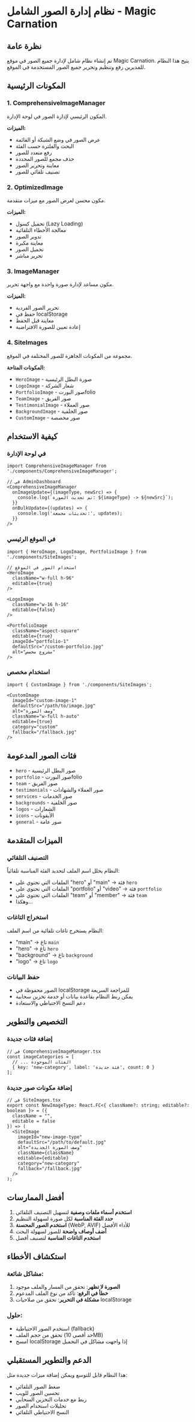# نظام إدارة الصور الشامل - Magic Carnation

## نظرة عامة
تم إنشاء نظام شامل لإدارة جميع الصور في موقع Magic Carnation. يتيح هذا النظام للمديرين رفع وتنظيم وتحرير جميع الصور المستخدمة في الموقع.

## المكونات الرئيسية

### 1. ComprehensiveImageManager
المكون الرئيسي لإدارة الصور في لوحة الإدارة.

**الميزات:**
- عرض الصور في وضع الشبكة أو القائمة
- البحث والفلترة حسب الفئة
- رفع متعدد للصور
- حذف مجمع للصور المحددة
- معاينة وتحرير الصور
- تصنيف تلقائي للصور

### 2. OptimizedImage
مكون محسن لعرض الصور مع ميزات متقدمة.

**الميزات:**
- تحميل كسول (Lazy Loading)
- معالجة الأخطاء التلقائية
- تدوير الصور
- معاينة مكبرة
- تحميل الصور
- تحرير مباشر

### 3. ImageManager
مكون مساعد لإدارة صورة واحدة مع واجهة تحرير.

**الميزات:**
- تحرير الصور الفردية
- حفظ في localStorage
- معاينة قبل الحفظ
- إعادة تعيين للصورة الافتراضية

### 4. SiteImages
مجموعة من المكونات الجاهزة للصور المختلفة في الموقع.

**المكونات المتاحة:**
- `HeroImage` - صورة البطل الرئيسية
- `LogoImage` - شعار الشركة
- `PortfolioImage` - صور البورتfolio
- `TeamImage` - صور الفريق
- `TestimonialImage` - صور العملاء
- `BackgroundImage` - صور الخلفية
- `CustomImage` - صور مخصصة

## كيفية الاستخدام

### في لوحة الإدارة
```tsx
import ComprehensiveImageManager from './components/ComprehensiveImageManager';

// في AdminDashboard
<ComprehensiveImageManager 
  onImageUpdate={(imageType, newSrc) => {
    console.log(`تم تحديث الصورة: ${imageType} -> ${newSrc}`);
  }}
  onBulkUpdate={(updates) => {
    console.log('تحديثات مجمعة:', updates);
  }}
/>
```

### في الموقع الرئيسي
```tsx
import { HeroImage, LogoImage, PortfolioImage } from './components/SiteImages';

// استخدام الصور في الموقع
<HeroImage 
  className="w-full h-96" 
  editable={true} 
/>

<LogoImage 
  className="w-16 h-16" 
  editable={false} 
/>

<PortfolioImage 
  className="aspect-square" 
  editable={true}
  imageId="portfolio-1"
  defaultSrc="/custom-portfolio.jpg"
  alt="مشروع مخصص"
/>
```

### استخدام مخصص
```tsx
import { CustomImage } from './components/SiteImages';

<CustomImage
  imageId="custom-image-1"
  defaultSrc="/path/to/image.jpg"
  alt="وصف الصورة"
  className="w-full h-auto"
  editable={true}
  category="custom"
  fallback="/fallback.jpg"
/>
```

## فئات الصور المدعومة

- `hero` - صور البطل الرئيسية
- `portfolio` - صور البورتfolio
- `team` - صور الفريق
- `testimonials` - صور العملاء والشهادات
- `services` - صور الخدمات
- `backgrounds` - صور الخلفية
- `logos` - الشعارات
- `icons` - الأيقونات
- `general` - صور عامة

## الميزات المتقدمة

### التصنيف التلقائي
النظام يحلل اسم الملف لتحديد الفئة المناسبة تلقائياً:
- الملفات التي تحتوي على "hero" أو "main" → فئة `hero`
- الملفات التي تحتوي على "portfolio" أو "video" → فئة `portfolio`
- الملفات التي تحتوي على "team" أو "member" → فئة `team`
- وهكذا...

### استخراج التاغات
النظام يستخرج تاغات تلقائية من اسم الملف:
- "main" → تاغ `main`
- "hero" → تاغ `hero`
- "background" → تاغ `background`
- "logo" → تاغ `logo`

### حفظ البيانات
- الصور محفوظة في localStorage للمراجعة السريعة
- يمكن ربط النظام بقاعدة بيانات أو خدمة تخزين سحابية
- دعم النسخ الاحتياطي والاستعادة

## التخصيص والتطوير

### إضافة فئات جديدة
```tsx
// في ComprehensiveImageManager.tsx
const imageCategories = [
  // ... الفئات الموجودة
  { key: 'new-category', label: 'فئة جديدة', count: 0 }
];
```

### إضافة مكونات صور جديدة
```tsx
// في SiteImages.tsx
export const NewImageType: React.FC<{ className?: string; editable?: boolean }> = ({ 
  className = "", 
  editable = false 
}) => (
  <SiteImage
    imageId="new-image-type"
    defaultSrc="/path/to/default.jpg"
    alt="وصف الصورة الجديدة"
    className={className}
    editable={editable}
    category="new-category"
    fallback="/fallback.jpg"
  />
);
```

## أفضل الممارسات

1. **استخدم أسماء ملفات وصفية** لتسهيل التصنيف التلقائي
2. **حدد الفئة المناسبة** لكل صورة لسهولة التنظيم
3. **استخدم الصور المحسنة** (WebP, AVIF) للأداء الأفضل
4. **أضف أوصاف واضحة** للصور لسهولة البحث
5. **استخدم التاغات المناسبة** لتصنيف أفضل

## استكشاف الأخطاء

### مشاكل شائعة:
1. **الصورة لا تظهر**: تحقق من المسار والملف موجود
2. **خطأ في الرفع**: تأكد من نوع الملف المدعوم
3. **مشكلة في التحرير**: تحقق من صلاحيات localStorage

### حلول:
- استخدم الصور الاحتياطية (fallback)
- تحقق من حجم الملف (حد أقصى 10MB)
- امسح localStorage إذا واجهت مشاكل في التحميل

## الدعم والتطوير المستقبلي

هذا النظام قابل للتوسع ويمكن إضافة ميزات جديدة مثل:
- ضغط الصور التلقائي
- تحسين الصور للويب
- ربط مع خدمات التخزين السحابي
- تحليلات استخدام الصور
- النسخ الاحتياطي التلقائي
